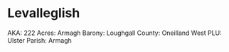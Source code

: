 # Levalleglish

AKA: 222
Acres: Armagh
Barony: Loughgall
County: Oneilland West
PLU: Ulster
Parish: Armagh